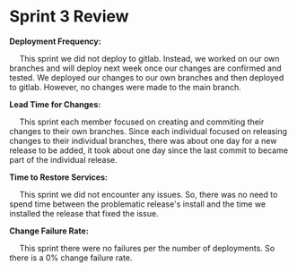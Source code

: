 # Sprint 3 Review

**Deployment Frequency:**

 &emsp; This sprint we did not deploy to gitlab. Instead, we worked on our own branches and will deploy next week once our changes are confirmed and tested. We deployed our changes to our own branches and then deployed to gitlab.
 However, no changes were made to the main branch.

**Lead Time for Changes:**

 &emsp; This sprint each member focused on creating and commiting their changes to their own branches. Since each individual focused on releasing changes to their individual branches, there was about one day for a new release to be added, it took about one day since the last commit to became part of the individual release.

**Time to Restore Services:**

 &emsp; This sprint we did not encounter any issues.
 So, there was no need to spend time between the problematic release's install and the time we installed the release that fixed the issue.

**Change Failure Rate:**

 &emsp; This sprint there were no failures per the number of deployments. 
 So there is a 0% change failure rate.
